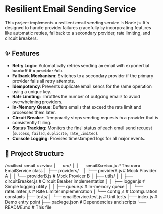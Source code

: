 # Resilient Email Sending Service

This project implements a resilient email sending service in Node.js. It's designed to handle provider failures gracefully by incorporating features like automatic retries, fallback to a secondary provider, rate limiting, and circuit breakers.

## ✨ Features

- **Retry Logic**: Automatically retries sending an email with exponential backoff if a provider fails.
- **Fallback Mechanism**: Switches to a secondary provider if the primary provider fails all retry attempts.
- **Idempotency**: Prevents duplicate email sends for the same operation using a unique key.
- **Rate Limiting**: Throttles the number of outgoing emails to avoid overwhelming providers.
- **In-Memory Queue**: Buffers emails that exceed the rate limit and processes them later.
- **Circuit Breaker**: Temporarily stops sending requests to a provider that is consistently failing.
- **Status Tracking**: Monitors the final status of each email send request (`success`, `failed`, `duplicate`, `rate_limited`).
- **Console Logging**: Provides timestamped logs for all major events.

## 📂 Project Structure

/resilient-email-service
├── src/
│ ├── emailService.js # The core EmailService class
│ ├── providers/
│ │ ├── providerA.js # Mock Provider A
│ │ └── providerB.js # Mock Provider B
│ ├── utils/
│ │ ├── circuitBreaker.js # Circuit Breaker implementation
│ │ ├── logger.js # Simple logging utility
│ │ ├── queue.js # In-memory queue
│ │ └── rateLimiter.js # Rate Limiter implementation
│ └── config.js # Configuration constants
├── tests/
│ └── emailService.test.js # Unit tests
├── index.js # Demo entry point
├── package.json # Dependencies and scripts
└── README.md # This file
